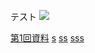 
テスト
<img src="https://latex.codecogs.com/gif.latex?\iint_{D}&space;dxdy" />

[第1回資料](https://github.com/masataka123/class/blob/master/2020_autumn/materials/1_多変数の連続写像.pdf) 
[s](https://masataka123.github.io/math/blob/master/0_中間レポート_仮.pdf)
[ss](https:///math/blob/master/0_中間レポート_仮.pdf)
[sss](math/0_中間レポート_仮.pdf)